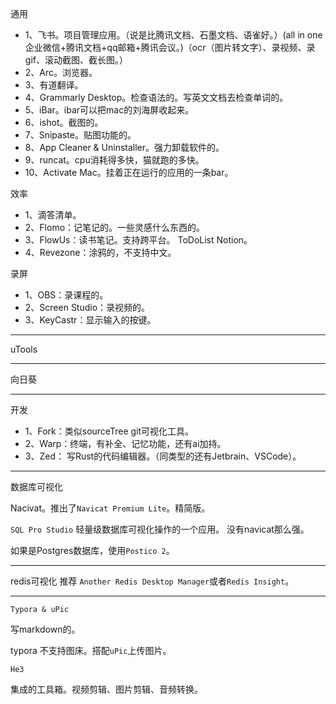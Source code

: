 通用

- 1、飞书。项目管理应用。（说是比腾讯文档、石墨文档、语雀好。）(all in one 企业微信+腾讯文档+qq邮箱+腾讯会议。)（ocr（图片转文字）、录视频、录gif、滚动截图、截长图。）
- 2、Arc。浏览器。
- 3、有道翻译。
- 4、Grammarly Desktop。检查语法的。写英文文档去检查单词的。
- 5、iBar。ibar可以把mac的刘海屏收起来。
- 6、ishot。截图的。
- 7、Snipaste。贴图功能的。
- 8、App Cleaner & Uninstaller。强力卸载软件的。
- 9、runcat。cpu消耗得多快，猫就跑的多快。
- 10、Activate Mac。挂着正在运行的应用的一条bar。

效率

- 1、滴答清单。
- 2、Flomo：记笔记的。一些灵感什么东西的。
- 3、FlowUs：读书笔记。支持跨平台。 ToDoList Notion。
- 4、Revezone：涂鸦的，不支持中文。

录屏

- 1、OBS：录课程的。
- 2、Screen Studio：录视频的。
- 3、KeyCastr：显示输入的按键。

---

uTools

---

向日葵

---

开发

- 1、Fork：类似sourceTree git可视化工具。
- 2、Warp：终端，有补全、记忆功能，还有ai加持。
- 3、Zed： 写Rust的代码编辑器。（同类型的还有Jetbrain、VSCode）。

---

数据库可视化

Nacivat。推出了`Navicat Premium Lite`。精简版。

`SQL Pro Studio` 轻量级数据库可视化操作的一个应用。 没有navicat那么强。

如果是Postgres数据库，使用`Postico 2`。

---

redis可视化 推荐 `Another Redis Desktop Manager`或者`Redis Insight`。

---

`Typora & uPic`

写markdown的。

typora 不支持图床。搭配`uPic`上传图片。

`He3`

集成的工具箱。视频剪辑、图片剪辑、音频转换。
